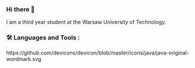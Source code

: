 ### Hi there 👋

<!--
**zuzanna01/zuzanna01** is a ✨ _special_ ✨ repository because its `README.md` (this file) appears on your GitHub profile.

Here are some ideas to get you started:

- 🔭 I’m currently working on ...
- 🌱 I’m currently learning ...
- 👯 I’m looking to collaborate on ...
- 🤔 I’m looking for help with ...
- 💬 Ask me about ...
- 📫 How to reach me: ...
- 😄 Pronouns: ...
- ⚡ Fun fact: ...
-->

I am a third year student at the Warsaw University of Technology.

### :hammer_and_wrench: Languages and Tools :
<div>
https://github.com/devicons/devicon/blob/master/icons/java/java-original-wordmark.svg
<div>
